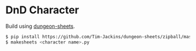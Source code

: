 # DnD Character

Build using [dungeon-sheets](https://github.com/Tim-Jackins/dungeon-sheets).

```bash
$ pip install https://github.com/Tim-Jackins/dungeon-sheets/zipball/master
$ makesheets <character name>.py
```

